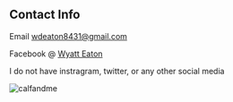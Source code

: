 ## Contact Info

Email wdeaton8431@gmail.com

Facebook @ [Wyatt Eaton](https://www.facebook.com/wyatt.eaton.31)

I do not have instragram, twitter, or any other social media

![calfandme](https://user-images.githubusercontent.com/43043543/47830186-c82c3100-dd58-11e8-9538-f03fe18bc8fd.jpg)

